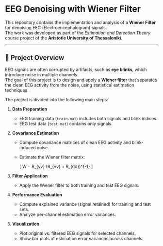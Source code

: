 # EEG Denoising with Wiener Filter

This repository contains the implementation and analysis of a **Wiener Filter** for denoising EEG (Electroencephalogram) signals.  
The work was developed as part of the *Estimation and Detection Theory* course project of the **Aristotle University of Thessaloniki**.

---

## 📖 Project Overview

EEG signals are often corrupted by artifacts, such as **eye blinks**, which introduce noise in multiple channels.  
The goal of this project is to design and apply a **Wiener filter** that separates the clean EEG activity from the noise, using statistical estimation techniques.

The project is divided into the following main steps:

1. **Data Preparation**  
   - EEG training data (`train.mat`) includes both signals and blink indices.  
   - EEG test data (`test.mat`) contains only signals.  

2. **Covariance Estimation**  
   - Compute covariance matrices of clean EEG activity and blink-induced noise.  
   - Estimate the Wiener filter matrix:  

     \[
     W = R_{vv} (R_{vv} + R_{dd})^{-1}
     \]

3. **Filter Application**  
   - Apply the Wiener filter to both training and test EEG signals.  

4. **Performance Evaluation**  
   - Compute explained variance (signal retained) for training and test sets.  
   - Analyze per-channel estimation error variances.  

5. **Visualization**  
   - Plot original vs. filtered EEG signals for selected channels.  
   - Show bar plots of estimation error variances across channels.  
